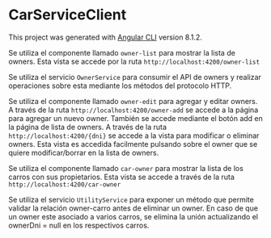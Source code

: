 # CarServiceClient

This project was generated with [Angular CLI](https://github.com/angular/angular-cli) version 8.1.2.

Se utiliza el componente llamado `owner-list` para mostrar la lista de owners. Esta vista se accede por la ruta `http://localhost:4200/owner-list`

Se utiliza el servicio `OwnerService` para consumir el API de owners y realizar operaciones sobre esta mediante los métodos del protocolo HTTP.

Se utiliza el componente llamado `owner-edit` para agregar y editar owners. 
A través de la ruta `http://localhost:4200/owner-add` se accede a la página para agregar un nuevo owner. También se accede mediante el botón add en la página de lista de owners.
A través de la ruta `http://localhost:4200/{dni}` se accede a la vista para modificar o eliminar owners. Esta vista es accedida facilmente pulsando sobre el owner que se quiere modificar/borrar en la lista de owners.

Se utiliza el componente llamado `car-owner` para mostrar la lista de los carros con sus propietarios. Esta vista se accede a través de la ruta `http://localhost:4200/car-owner`

Se utiliza el servicio `UtilityService` para exponer un método que permite validar la relación owner-carro antes de eliminar un owner. En caso de que un owner este asociado a varios carros, se elimina la unión actualizando el ownerDni = null en los respectivos carros.


